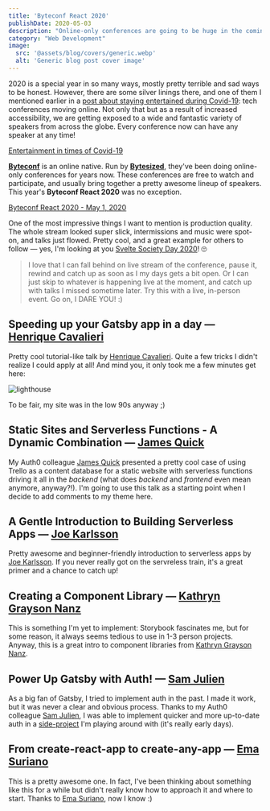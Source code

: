 ```yaml
---
title: 'Byteconf React 2020'
publishDate: 2020-05-03
description: "Online-only conferences are going to be huge in the coming months and years. Here's one I enjoyed recently."
category: "Web Development"
image:
  src: '@assets/blog/covers/generic.webp'
  alt: 'Generic blog post cover image'
---
```


2020 is a special year in so many ways, mostly pretty terrible and sad ways to be honest. However, there are some silver linings there, and one of them I mentioned earlier in a [post about staying entertained during Covid-19](/blog/entertainment-in-times-of-covid-19/): tech conferences moving online. Not only that but as a result of increased accessibility, we are getting exposed to a wide and fantastic variety of speakers from across the globe. Every conference now can have any speaker at any time!

[Entertainment in times of Covid-19](/blog/entertainment-in-times-of-covid-19/)

[**Byteconf**](https://www.bytesized.xyz/conference) is an online native. Run by [**Bytesized**](https://www.bytesized.xyz/), they've been doing online-only conferences for years now. These conferences are free to watch and participate, and usually bring together a pretty awesome lineup of speakers. This year's **Byteconf React 2020** was no exception.

[Byteconf React 2020 - May 1, 2020](https://www.byteconf.com/)

One of the most impressive things I want to mention is production quality. The whole stream looked super slick, intermissions and music were spot-on, and talks just flowed. Pretty cool, and a great example for others to follow — yes, I'm looking at you [Svelte Society Day 2020](https://www.youtube.com/watch?v=0rnG-OlzGSs)! 🙄

> I love that I can fall behind on live stream of the conference, pause it, rewind and catch up as soon as I my days gets a bit open. Or I can just skip to whatever is happening live at the moment, and catch up with talks I missed sometime later. Try this with a live, in-person event. Go on, I DARE YOU! :)

## Speeding up your Gatsby app in a day — [Henrique Cavalieri](https://henrique.codes/)

<!-- <YouTube youTubeId="RG2UdCCLdTs" /> -->

Pretty cool tutorial-like talk by [Henrique Cavalieri](https://henrique.codes/). Quite a few tricks I didn't realize I could apply at all! And mind you, it only took me a few minutes get here:

![lighthouse](assets/blog/posts/byteconf-react-2020/4b3e7c3813d915171dcd7dd935ca17087ef872b1-600x211.png)

To be fair, my site was in the low 90s anyway ;)

## Static Sites and Serverless Functions - A Dynamic Combination — [James Quick](https://www.jamesqquick.com/)

<!-- <YouTube youTubeId="hiAK3Yrn93k" /> -->

My Auth0 colleague [James Quick](https://www.jamesqquick.com/) presented a pretty cool case of using Trello as a content database for a static website with serverless functions driving it all in the _backend_ (what does _backend_ and _frontend_ even mean anymore, anyway?!). I'm going to use this talk as a starting point when I decide to add comments to my theme here.

## A Gentle Introduction to Building Serverless Apps — [Joe Karlsson](https://www.joekarlsson.com/)

<!-- <YouTube youTubeId="eS-6llSUW7Y" /> -->

Pretty awesome and beginner-friendly introduction to serverless apps by [Joe Karlsson](https://www.joekarlsson.com/). If you never really got on the servreless train, it's a great primer and a chance to catch up!

## Creating a Component Library — [Kathryn Grayson Nanz](https://twitter.com/kathryngrayson)

<!-- <YouTube youTubeId="POKpw2TInSc" /> -->

This is something I'm yet to implement: Storybook fascinates me, but for some reason, it always seems tedious to use in 1-3 person projects. Anyway, this is a great intro to component libraries from [Kathryn Grayson Nanz](https://twitter.com/kathryngrayson).

## Power Up Gatsby with Auth! — [Sam Julien](https://www.samjulien.com/)

<!-- <YouTube youTubeId="GdsKB6_6pdk" /> -->

As a big fan of Gatsby, I tried to implement auth in the past. I made it work, but it was never a clear and obvious process. Thanks to my Auth0 colleague [Sam Julien](https://www.samjulien.com/), I was able to implement quicker and more up-to-date auth in a [side-project](https://dseapps.dev/) I'm playing around with (it's really early days).

## From create-react-app to create-any-app — [Ema Suriano](https://emasuriano.com/)

<!-- <YouTube youTubeId="ilgM9RmaUGg" /> -->

This is a pretty awesome one. In fact, I've been thinking about something like this for a while but didn't really know how to approach it and where to start. Thanks to [Ema Suriano](https://emasuriano.com/), now I know :)
